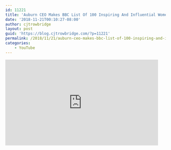 ```yaml
---
id: 11221
title: 'Auburn CEO Makes BBC List Of 100 Inspiring And Influential Women'
date: '2018-11-21T00:10:27-08:00'
author: cjtrowbridge
layout: post
guid: 'https://blog.cjtrowbridge.com/?p=11221'
permalink: /2018/11/21/auburn-ceo-makes-bbc-list-of-100-inspiring-and-influential-women/
categories:
    - YouTube
---
```


<div style="width: 480px; height: 270px; overflow: hidden; position: relative;"><iframe allowfullscreen="allowfullscreen" frameborder="0" height="270" id="okplayer" mozallowfullscreen="mozallowfullscreen" scrolling="no" seamless="seamless" src="http://youtube.com/embed/-mfL1wWilIs" style="position: absolute; top: 0px; left: 0px; width: 480px; height: 270px;" webkitallowfullscreen="webkitAllowFullScreen" width="480"></iframe></div>